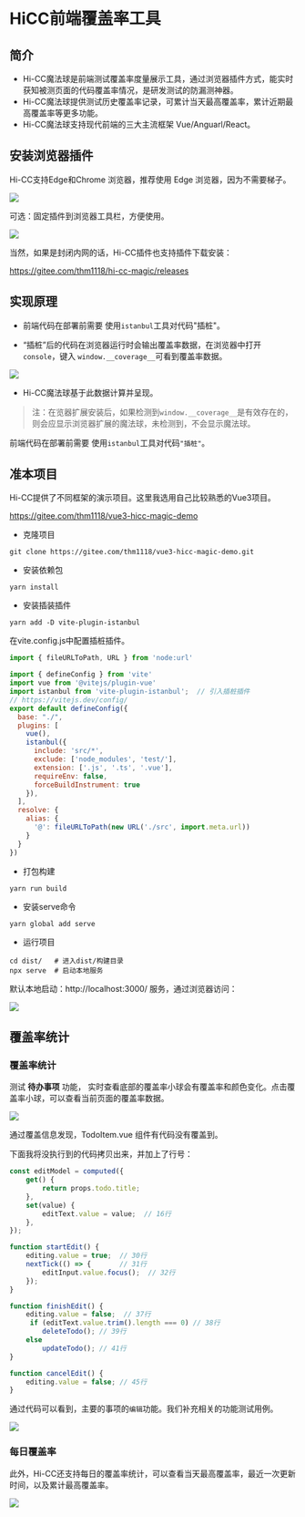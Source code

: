 # HiCC前端覆盖率工具

##  简介

- Hi-CC魔法球是前端测试覆盖率度量展示工具，通过浏览器插件方式，能实时获知被测页面的代码覆盖率情况，是研发测试的防漏测神器。
- Hi-CC魔法球提供测试历史覆盖率记录，可累计当天最高覆盖率，累计近期最高覆盖率等更多功能。
- Hi-CC魔法球支持现代前端的三大主流框架 Vue/Anguarl/React。

## 安装浏览器插件

Hi-CC支持Edge和Chrome 浏览器，推荐使用 Edge 浏览器，因为不需要梯子。

![](./image/add-plugin.png)

可选：固定插件到浏览器工具栏，方便使用。

![](./image/fix-plugin.png)

当然，如果是封闭内网的话，Hi-CC插件也支持插件下载安装：

https://gitee.com/thm1118/hi-cc-magic/releases

## 实现原理

* 前端代码在部署前需要 使用`istanbul`工具对代码"插桩"。

* “插桩”后的代码在浏览器运行时会输出覆盖率数据，在浏览器中打开`console`，键入 `window.__coverage__`可看到覆盖率数据。

![](./image/show-coverage.png)

* Hi-CC魔法球基于此数据计算并呈现。

> 注：在览器扩展安装后，如果检测到`window.__coverage__`是有效存在的，则会应显示浏览器扩展的魔法球，未检测到，不会显示魔法球。


前端代码在部署前需要 使用`istanbul`工具对代码`"插桩"`。

## 准本项目

Hi-CC提供了不同框架的演示项目。这里我选用自己比较熟悉的Vue3项目。

https://gitee.com/thm1118/vue3-hicc-magic-demo

* 克隆项目

```shell
git clone https://gitee.com/thm1118/vue3-hicc-magic-demo.git
```

* 安装依赖包

```shell
yarn install
```

* 安装插装插件

```shell
yarn add -D vite-plugin-istanbul
```

在vite.config.js中配置插桩插件。

```js
import { fileURLToPath, URL } from 'node:url'

import { defineConfig } from 'vite'
import vue from '@vitejs/plugin-vue'
import istanbul from 'vite-plugin-istanbul';  // 引入插桩插件
// https://vitejs.dev/config/
export default defineConfig({
  base: "./",
  plugins: [
    vue(),
    istanbul({
      include: 'src/*',
      exclude: ['node_modules', 'test/'],
      extension: ['.js', '.ts', '.vue'],
      requireEnv: false,
      forceBuildInstrument: true
    }),
  ],
  resolve: {
    alias: {
      '@': fileURLToPath(new URL('./src', import.meta.url))
    }
  }
})

```

* 打包构建

```shell
yarn run build
```

* 安装serve命令

```shell
yarn global add serve
```

* 运行项目

```shell
cd dist/   # 进入dist/构建目录
npx serve  # 启动本地服务
```

默认本地启动：http://localhost:3000/ 服务，通过浏览器访问：

![](./image/todo-demo.png)


## 覆盖率统计

### 覆盖率统计

测试 **待办事项** 功能， 实时查看底部的覆盖率小球会有覆盖率和颜色变化。点击覆盖率小球，可以查看当前页面的覆盖率数据。

![](./image/todo-coverage-2.png)

通过覆盖信息发现，TodoItem.vue 组件有代码没有覆盖到。

下面我将没执行到的代码拷贝出来，并加上了行号：

```ts
const editModel = computed({
    get() {
        return props.todo.title;
    },
    set(value) {
        editText.value = value;  // 16行
    },
});

function startEdit() {
    editing.value = true;  // 30行
    nextTick(() => {       // 31行
        editInput.value.focus();  // 32行
    });
}

function finishEdit() {
    editing.value = false;  // 37行
     if (editText.value.trim().length === 0) // 38行
        deleteTodo(); // 39行
    else
        updateTodo(); // 41行
}

function cancelEdit() {
    editing.value = false; // 45行
}
```

通过代码可以看到，主要的事项的`编辑`功能。我们补充相关的功能测试用例。

![](./image/todo-coverage-100.png)

### 每日覆盖率

此外，Hi-CC还支持每日的覆盖率统计，可以查看当天最高覆盖率，最近一次更新时间，以及累计最高覆盖率。

![](./image/daily-coverage.png)
